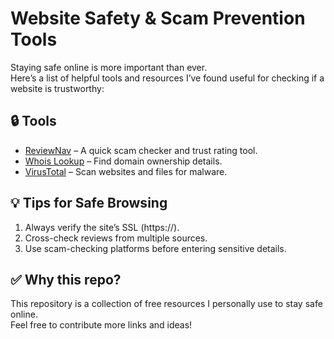 # Website Safety & Scam Prevention Tools

Staying safe online is more important than ever.  
Here’s a list of helpful tools and resources I’ve found useful for checking if a website is trustworthy:

## 🔒 Tools
- [ReviewNav](https://www.reviewnav.com) – A quick scam checker and trust rating tool.
- [Whois Lookup](https://whois.domaintools.com/) – Find domain ownership details.
- [VirusTotal](https://www.virustotal.com/) – Scan websites and files for malware.

## 💡 Tips for Safe Browsing
1. Always verify the site’s SSL (https://).
2. Cross-check reviews from multiple sources.
3. Use scam-checking platforms before entering sensitive details.

## ✅ Why this repo?
This repository is a collection of free resources I personally use to stay safe online.  
Feel free to contribute more links and ideas!

